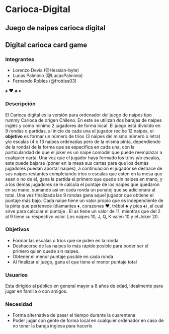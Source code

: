 # Carioca-Digital


## Juego de naipes carioca digital
## Digital carioca card game

### Integrantes
- Lorenzo Devia (@Hessian-byte)
- Lucas Palminio (@LucasPalminio)
- Fernando Robles (@frobles03)

:spades: :hearts: :clubs: :diamonds:

### Descripción
El Carioca digital es la versión para ordenador del juego de naipes tipo rummy Carioca de
origen Chileno. En este se utilizan dos barajas de naipes inglés y como mínimo 2 jugadores de forma
local. El juego está dividido en 9 rondas o partidas, al inicio de cada una el jugador recibe 12
naipes, el **objetivo** es formar un número de tríos (3 naipes del mismo número o letra) y/o escalas (4
o 13 naipes ordenadas pero de la misma pinta, dependiendo de la ronda) de la forma
que se especifica en cada una, con la particularidad de que el joker es un naipe comodin que puede
reemplazar a cualquier carta. Una vez que el jugador haya formado los tríos y/o escalas, este puede
bajarse (poner en la mesa sus cartas para que los demás jugadores puedan aportar naipes), a continuación el
jugador se deshace de sus naipes restantes completando trios o escalas que esten en la mesa que sean o no de él, gana la partida el primero que quede sin naipes en mano, y a los demás jugadores se le calcula el puntaje de los naipes que quedaron en su mano, sumando asi en cada ronda un punatej que se adicionara al total.
Una vez finalizada las 9 rondas gana aquel jugador que obtiene el puntaje más bajo.
Cada naipe tiene un valor propio que es independiente de la pinta que pertenece (diamantes :diamonds:,
corazones :hearts:, trébol :clubs: y pica :spades:) ,el cual sirve para calcular el puntaje . El as tiene un valor de 11, mientras
que del 2 al 9 tiene su respectivo valor. Los naipes 10, J, Q, K valen 10 y el Joker 20.


### Objetivos
  - Formar las escalas o tríos que se piden en la ronda
  - Deshacerse de las naipes lo más rápido posible para poder ser el primero quien quede sin naipes.
  - Obtener el menor puntaje posible en cada ronda
  - Al finalizar el juego, gana el que tiene el menor puntaje total
  
  
### Usuarios
Esta dirigido al público en general mayor a 8 años de edad, idealmente para jugar en familia o con amigos.


### Necesidad
  - Forma alternativa de pasar el tiempo durante la cuarentena
  - Poder jugar con gente de forma local en cualquier ordenador en caso de no tener la baraja inglesa para hacerlo
